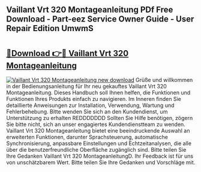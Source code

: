 ## Vaillant Vrt 320 Montageanleitung PDf Free Download - Part-eez Service Owner Guide - User Repair Edition UmwmS

# <h2><a href="http://df7g383.blite.top/?on=Vaillant+Vrt+320+Montageanleitung">🔗Download 👉🔴 Vaillant Vrt 320 Montageanleitung</a></h2>

[![Vaillant Vrt 320 Montageanleitung new download](https://i.imgur.com/lujVjoI.png)](http://df7g383.blite.top/?on=Vaillant+Vrt+320+Montageanleitung)
Grüße und willkommen in der Bedienungsanleitung für Ihr neu gekauftes Vaillant Vrt 320 Montageanleitung. Dieses Handbuch soll Ihnen helfen, die Funktionen und Funktionen Ihres Produkts einfach zu navigieren. Im Inneren finden Sie detaillierte Anweisungen zur Installation, Verwendung, Wartung und Fehlerbehebung. Bitte wenden Sie sich an den Kundendienst, um Unterstützung zu erhalten REDDDDDDD Sollten Sie Hilfe benötigen, zögern Sie bitte nicht, sich an unser engagiertes Kundendienstteam zu wenden. Vaillant Vrt 320 Montageanleitung bietet eine beeindruckende Auswahl an erweiterten Funktionen, darunter Sprachsteuerung, automatische Synchronisierung, anpassbare Einstellungen und Echtzeitanalysen, die alle über die benutzerfreundliche Oberfläche zugänglich sind. Bitte teilen Sie Ihre Gedanken Vaillant Vrt 320 MontageanleitungD. Ihr Feedback ist für uns von unschätzbarem Wert. Bitte teilen Sie Ihre Gedanken und Vorschläge mit.
